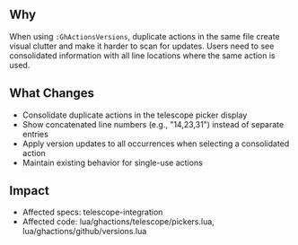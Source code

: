 ## Why
When using `:GhActionsVersions`, duplicate actions in the same file create visual clutter and make it harder to scan for updates. Users need to see consolidated information with all line locations where the same action is used.

## What Changes
- Consolidate duplicate actions in the telescope picker display
- Show concatenated line numbers (e.g., "14,23,31") instead of separate entries
- Apply version updates to all occurrences when selecting a consolidated action
- Maintain existing behavior for single-use actions

## Impact
- Affected specs: telescope-integration
- Affected code: lua/ghactions/telescope/pickers.lua, lua/ghactions/github/versions.lua